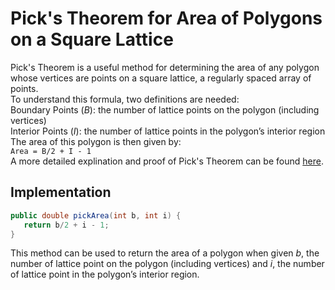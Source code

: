 # Pick's Theorem for Area of Polygons on a Square Lattice
Pick's Theorem is a useful method for determining the area of any polygon whose vertices are points on a square lattice, a regularly spaced array of points.\
To understand this formula, two definitions are needed:\
Boundary Points (_B_): the number of lattice points on the polygon (including vertices)\
Interior Points (_I_): the number of lattice points in the polygon’s interior region\
The area of this polygon is then given by:\
```Area = B/2 + I - 1```\
A more detailed explination and proof of Pick's Theorem can be found [here](http://jwilson.coe.uga.edu/EMAT6680Fa05/Schultz/6690/Pick/Pick_Main.htm).
## Implementation
```java
public double pickArea(int b, int i) {
   return b/2 + i - 1;
}
```
This method can be used to return the area of a polygon when given _b_, the number of lattice point on the polygon (including vertices) and _i_, the number of lattice point in the polygon’s interior region.